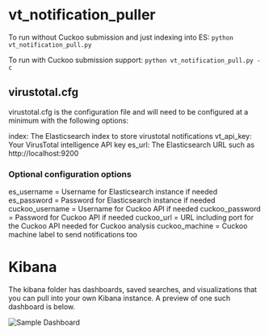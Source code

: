 # vt_notification_puller

To run without Cuckoo submission and just indexing into ES:
```python vt_notification_pull.py```

To run with Cuckoo submission support:
```python vt_notification_pull.py -c```

## virustotal.cfg
virustotal.cfg is the configuration file and will need to be configured
at a minimum with the following options:

index: The Elasticsearch index to store virustotal notifications
vt_api_key: Your VirusTotal intelligence API key
es_url: The Elasticsearch URL such as http://localhost:9200

### Optional configuration options
es_username = Username for Elasticsearch instance if needed
es_password = Password for Elasticsearch instance if needed
cuckoo_username = Username for Cuckoo API if needed
cuckoo_password = Password for Cuckoo API if needed
cuckoo_url = URL including port for the Cuckoo API needed for Cuckoo analysis
cuckoo_machine = Cuckoo machine label to send notifications too

# Kibana

The kibana folder has dashboards, saved searches, and visualizations that
you can pull into your own Kibana instance.  A preview of one such dashboard
is below.

![Sample Dashboard](kibana/kibana.png?raw=true "Sample Dashboard")